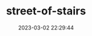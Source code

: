 ---
date: 2023-03-02 22:29:44
imageOriginalPath: photographs/street-of-stairs-image-235211b6
imagePreviewPath: photographs/street-of-stairs-preview-e25bf981
photoCamera: Minolta SR-T Super
photoColor: colored
photoDate: 2017-01
photoFilm: Fujifilm 200
photoLens: ''
photoLocation: Arnavutkoy, Istanbul, Turkiye
photoSource: analog
photoType: city
title: street-of-stairs
translationKey: null
---